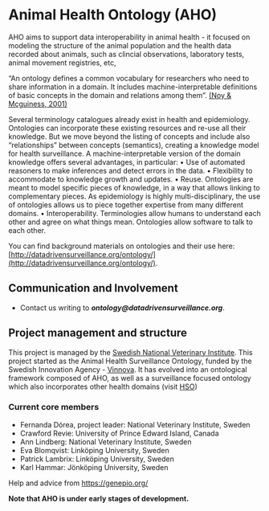 # Animal Health Ontology (AHO)

AHO aims to support data interoperability in animal health - it focused on modeling the structure of the animal population and the health data recorded about animals, such as clincial observations, laboratory tests, animal movement registries, etc, 

“An ontology defines a common vocabulary for researchers who need to share information in a domain. It includes machine-interpretable definitions of basic concepts in the domain and relations among them”. [(Noy & Mcguiness, 2001)](http://protege.stanford.edu/publications/ontology\_development/ontology101.pdf)

Several terminology catalogues already exist in health and epidemiology. Ontologies can incorporate these existing resources and re-use all their knowledge. But we move beyond the listing of concepts and include also “relationships” between concepts (semantics), creating a knowledge model for health surveillance. A machine-interpretable version of the domain knowledge offers several advantages, in particular: 
•	Use of automated reasoners to make inferences and detect errors in the data.
•	Flexibility to accommodate to knowledge growth and updates. 
•	Reuse. Ontologies are meant to model specific pieces of knowledge, in a way that allows linking to complementary pieces. As epidemiology is highly multi-disciplinary, the use of ontologies allows us to piece together expertise from many different domains. 
•	Interoperability. Terminologies allow humans to understand each other and agree on what things mean. Ontologies allow software to talk to each other.

You can find background materials on ontologies and their use here: [http://datadrivensurveillance.org/ontology/](http://datadrivensurveillance.org/ontology/).
 
## Communication and Involvement
* Contact us writing to **_ontology@datadrivensurveillance.org_**. 

## Project management and structure
This project is managed by the [Swedish National Veterinary Institute](http://www.sva.se). 
This project started as the Animal Health Surveillance Ontology, funded by the Swedish Innovation Agency - [Vinnova](http://www.vinnova.se/en/). It has evolved into an ontological framework composed of AHO, as well as a surveillance focused ontology which also incorporates other health domains (visit [HSO](https://github.com/SVA-SE/HSO))


### Current core members 
* Fernanda Dórea, project leader: National Veterinary Institute, Sweden
* Crawford Revie: University of Prince Edward Island, Canada
* Ann Lindberg: National Veterinary Institute, Sweden
* Eva Blomqvist: Linköping University, Sweden
* Patrick Lambrix: Linköping University, Sweden
* Karl Hammar: Jönköping University, Sweden

Help and advice from https://genepio.org/

**Note that AHO is under early stages of development.**


